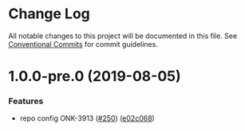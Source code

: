 # Change Log

All notable changes to this project will be documented in this file.
See [Conventional Commits](https://conventionalcommits.org) for commit guidelines.

# 1.0.0-pre.0 (2019-08-05)


### Features

* repo config ONK-3913 ([#250](https://github.com/ornikar/shared-configs/issues/250)) ([e02c068](https://github.com/ornikar/shared-configs/commit/e02c068))
